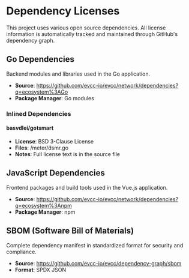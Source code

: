 # Dependency Licenses

This project uses various open source dependencies. All license information is automatically tracked and maintained through GitHub's dependency graph.

## Go Dependencies

Backend modules and libraries used in the Go application.

- **Source**: https://github.com/evcc-io/evcc/network/dependencies?q=ecosystem%3AGo
- **Package Manager**: Go modules

### Inlined Dependencies

#### basvdlei/gotsmart

- **License**: BSD 3-Clause License
- **Files**: /meter/dsmr.go
- **Notes**: Full license text is in the source file

## JavaScript Dependencies

Frontend packages and build tools used in the Vue.js application.

- **Source**: https://github.com/evcc-io/evcc/network/dependencies?q=ecosystem%3Anpm
- **Package Manager**: npm

## SBOM (Software Bill of Materials)

Complete dependency manifest in standardized format for security and compliance.

- **Source**: https://github.com/evcc-io/evcc/dependency-graph/sbom
- **Format**: SPDX JSON
